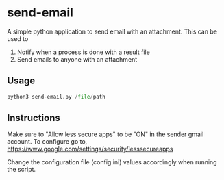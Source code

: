 # send-email
A simple python application to send email with an attachment. This can be used to
1. Notify when a process is done with a result file
2. Send emails to anyone with an attachment

## Usage
```python
python3 send-email.py /file/path
```

## Instructions
Make sure to "Allow less secure apps" to be "ON" in the sender gmail account. To configure go to, https://www.google.com/settings/security/lesssecureapps 

Change the configuration file (config.ini) values accordingly when running the script.
